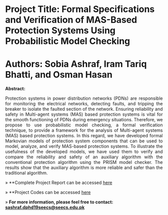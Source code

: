 # Project Title: Formal Specifications and Verification of MAS-Based Protection Systems Using Probabilistic Model Checking

# Authors: Sobia Ashraf, Iram Tariq Bhatti, and Osman Hasan

**Abstract:**
<p align="justify">
 Protection systems in power distribution networks (PDNs) are responsible for monitoring the electrical networks, detecting faults, and tripping the breaker to isolate the faulted section 
 of the network. Ensuring reliability and safety in Multi-agent systems (MAS) based protection systems is vital for the smooth functioning of PDNs during emergency situations. Therefore,
 we propose to use probabilistic model checking, a formal verification technique, to provide a framework for the analysis of Multi-agent systems (MAS) based protection systems. In this 
 regard, we have developed formal Markovian models of protection system components that can be used to model, analyze, and verify MAS-based protection systems. To illustrate the usefulness of 
 the developed models, we have used them to verify and compare the reliability and safety of an auxiliary algorithm with the conventional protection algorithm using the PRISM model checker.
 The results show that the auxiliary algorithm is more reliable and safer than the traditional algorithm. 
 </p>
 
 &raquo; **Complete Project Report can be accessed [here](https://github.com/SobiaatNUST/Quantitative-Analysis-of-MAS-Based-Protection-Systems/blob/main/Report.pdf)
 
 &raquo; **Project Codes can be accessed [here](https://github.com/SobiaatNUST/Quantitative-Analysis-of-MAS-Based-Protection-Systems/tree/main/Codes)
 
 &raquo; **For more information, please feel free to contact: sashraf.dphd19seecs@seecs.edu.pk**
